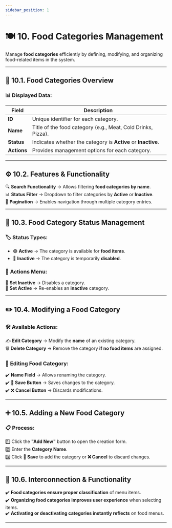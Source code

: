 ```yaml
---
sidebar_position: 1
---
```


# 🍽️ 10. Food Categories Management

Manage **food categories** efficiently by defining, modifying, and organizing food-related items in the system.

---

## 📌 10.1. Food Categories Overview

### 📊 Displayed Data:

| Field       | Description                                                   |
| ----------- | ------------------------------------------------------------- |
| **ID**      | Unique identifier for each category.                          |
| **Name**    | Title of the food category (e.g., Meat, Cold Drinks, Pizza).  |
| **Status**  | Indicates whether the category is **Active** or **Inactive**. |
| **Actions** | Provides management options for each category.                |

---

## ⚙️ 10.2. Features & Functionality

🔍 **Search Functionality** → Allows filtering **food categories by name**.  
📊 **Status Filter** → Dropdown to filter categories by **Active** or **Inactive**.  
📄 **Pagination** → Enables navigation through multiple category entries.

---

## 🔄 10.3. Food Category Status Management

### 🏷️ **Status Types:**

- 🟢 **Active** → The category is available for **food items**.
- 🔴 **Inactive** → The category is temporarily **disabled**.

### 🎯 **Actions Menu:**

🔻 **Set Inactive** → Disables a category.  
🔺 **Set Active** → Re-enables an **inactive** category.

---

## ✏️ 10.4. Modifying a Food Category

### 🛠️ **Available Actions:**

✍️ **Edit Category** → Modify the **name** of an existing category.  
🗑️ **Delete Category** → Remove the category **if no food items** are assigned.

### 📝 **Editing Food Category:**

✔️ **Name Field** → Allows renaming the category.  
✔️ 💾 **Save Button** → Saves changes to the category.  
✔️ ❌ **Cancel Button** → Discards modifications.

---

## ➕ 10.5. Adding a New Food Category

### 📋 **Process:**

1️⃣ Click the **"Add New"** button to open the creation form.  
2️⃣ Enter the **Category Name**.  
3️⃣ Click **💾 Save** to add the category or **❌ Cancel** to discard changes.

---

## 🔗 10.6. Interconnection & Functionality

✔️ **Food categories ensure proper classification** of menu items.  
✔️ **Organizing food categories improves user experience** when selecting items.  
✔️ **Activating or deactivating categories instantly reflects** on food menus.

---
